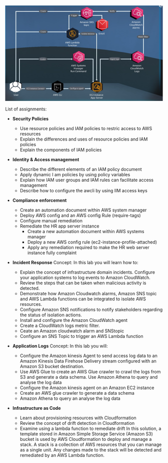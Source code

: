 ![image](https://github.com/Vasil-Shaikh/AWS-Cloud-Quest/blob/5e5da6c0411a5877176285968b1cbbcc4eab0e0b/AWS%20Security/Architecture%20Diagrams%20&%20Output/Incident%20Response.jpg)

List of assignments:

- **Security Policies**
  - Use resource policies and IAM policies to restric access to AWS resources
  - Explain the differences and uses of resource policies and IAM policies
  - Explain the components of IAM policies


- **Identity & Access management**
  - Describe the different elements of an IAM policy document
  - Apply dynamic I am policies by using policy variables
  - Explain how IAM user groups and IAM rules can facilitate access management
  - Describe how to configure the awcli by using IIM access keys


- **Compliance enforcement**
  - Create an automation document within AWS system manager
  - Deploy AWS config and an AWS config Rule (require-tags)
  - Configure manual remediation
  - Remediate the HR app server instance
    - Create a new automation document within AWS systems manager
    - Deploy a new AWS config rule (ec2-instance-profile-attached)
    - Apply any remediation required to make the HR web server instance fully complaint


- **Incident Response**
  Concept: In this lab you will learn how to:
   - Explain the concept of infrastructure domain incidents. Configure your application systems to log events to Amazon CloudWatch.
   - Review the steps that can be taken when malicious activity is detected.
   - Demonstrate how Amazon Cloudwatch alarms, Amazon SNS topic and AWS Lambda functions can be integrated to isolate AWS resources.
   - Configure Amazon SNS notifications to notify stakeholders regarding the status of isolation actions.
   - Install and configure the Amazon CloudWatch agent
   - Create a CloudWatch logs metric filter.
   - Ceate an Amazon cloudwatch alarm and SNStopic
   - Configure an SNS Topic to trigger an AWS Lambda function


- **Application Logs**
   Concept: In this lab you will: 
  - Configure the Amazon kinesis Agent to send access log data to an Amazon Kinesis Data Firehose Delivery stream configured with an Amazon S3 bucket destination.
  - Use AWS Glue to create an AWS Glue crawler to crawl the logs from S3 and generate a data schema. Use Amazon Athena to query and analyse the log data
  - Configure the Amazon kinesis agent on an Amazon EC2 instance
  - Create an AWS glue crawler to generate a data schema
  - Amazon Athena to query an analyse the log data

- **Infrastructure as Code**
  - Learn about provisioning resources with Cloudformation
  - Review the concept of drift detection in Cloudformation
  - Examine using a lambda function to remediate drift
   In this solution, a template stored in Amazon Simple Storage Service (Amazon S3) bucket is used by AWS Cloudformation to deploy and manage a stack. A stack is a collection of AWS resources that you can manage as a single unit. Any changes made to the stack will be detected and remediated by an AWS Lambda function.
